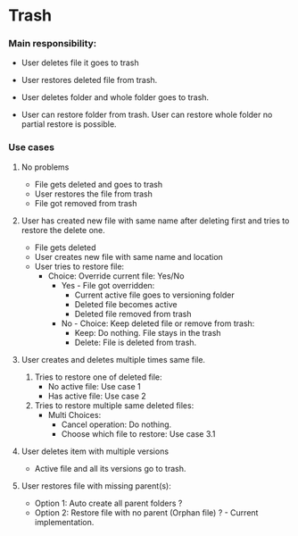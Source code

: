 # Trash

### Main responsibility:

- User deletes file it goes to trash
- User restores deleted file from trash.

- User deletes folder and whole folder goes to trash.
- User can restore folder from trash. User can restore whole folder no partial restore is possible.

### Use cases

1. No problems
    - File gets deleted and goes to trash
    - User restores the file from trash
    - File got removed from trash

2. User has created new file with same name after deleting first and tries to restore the delete one.
    - File gets deleted
    - User creates new file with same name and location
    - User tries to restore file:
        - Choice: Override current file: Yes/No
            - Yes - File got overridden:
                - Current active file goes to versioning folder
                - Deleted file becomes active
                - Deleted file removed from trash
            - No - Choice: Keep deleted file or remove from trash:
                - Keep: Do nothing. File stays in the trash
                - Delete: File is deleted from trash.

3. User creates and deletes multiple times same file.
    1. Tries to restore one of deleted file:
        - No active file: Use case 1
        - Has active file: Use case 2
    2. Tries to restore multiple same deleted files:
        - Multi Choices:
            - Cancel operation: Do nothing.
            - Choose which file to restore: Use case 3.1

4. User deletes item with multiple versions
    - Active file and all its versions go to trash.
                
5. User restores file with missing parent(s):
    - Option 1: Auto create all parent folders ?
    - Option 2: Restore file with no parent (Orphan file) ? - Current implementation.
